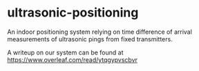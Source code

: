 # ultrasonic-positioning
An indoor positioning system relying on time difference of arrival measurements of ultrasonic pings from fixed transmitters.

A writeup on our system can be found at https://www.overleaf.com/read/ytqgypvscbvr
